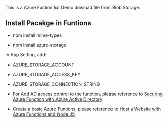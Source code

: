 This is a Azure Fuction for Demo dowload file from Blob Storage.

## Install Pacakge in Funtions 

* npm install mime-types

* npm install azure-storage

In App Setting, add:

* AZURE_STORAGE_ACCOUNT
* AZURE_STORAGE_ACCESS_KEY
* AZURE_STORAGE_CONNECTION_STRING


* For Add AD access control to the function, please reference to  [Securing Azure Function with Azure Active Directory](https://www.gauravoncloud.com/home/securing-azure-function-with-azure-active-directory)
* Create a basic Azure Funtions, please reference to [Host a Website with Azure Functions and Node.JS](https://www.wintellect.com/host-website-azure-functions-node-js-part-1/)


